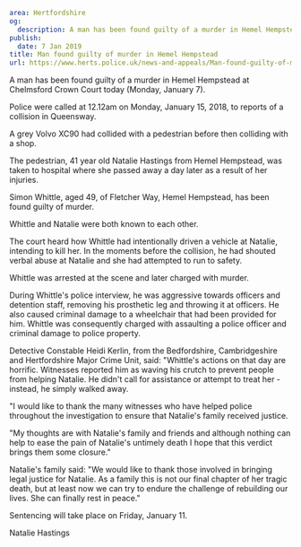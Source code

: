 ```yaml
area: Hertfordshire
og:
  description: A man has been found guilty of a murder in Hemel Hempstead at Chelmsford Crown Court today (Monday, January 7).
publish:
  date: 7 Jan 2019
title: Man found guilty of murder in Hemel Hempstead
url: https://www.herts.police.uk/news-and-appeals/Man-found-guilty-of-murder-in-Hemel-Hempstead-2331MD
```

A man has been found guilty of a murder in Hemel Hempstead at Chelmsford Crown Court today (Monday, January 7).

Police were called at 12.12am on Monday, January 15, 2018, to reports of a collision in Queensway.

A grey Volvo XC90 had collided with a pedestrian before then colliding with a shop.

The pedestrian, 41 year old Natalie Hastings from Hemel Hempstead, was taken to hospital where she passed away a day later as a result of her injuries.

Simon Whittle, aged 49, of Fletcher Way, Hemel Hempstead, has been found guilty of murder.

Whittle and Natalie were both known to each other.

The court heard how Whittle had intentionally driven a vehicle at Natalie, intending to kill her. In the moments before the collision, he had shouted verbal abuse at Natalie and she had attempted to run to safety.

Whittle was arrested at the scene and later charged with murder.

During Whittle's police interview, he was aggressive towards officers and detention staff, removing his prosthetic leg and throwing it at officers. He also caused criminal damage to a wheelchair that had been provided for him. Whittle was consequently charged with assaulting a police officer and criminal damage to police property.

Detective Constable Heidi Kerlin, from the Bedfordshire, Cambridgeshire and Hertfordshire Major Crime Unit, said: "Whittle's actions on that day are horrific. Witnesses reported him as waving his crutch to prevent people from helping Natalie. He didn't call for assistance or attempt to treat her - instead, he simply walked away.

"I would like to thank the many witnesses who have helped police throughout the investigation to ensure that Natalie's family received justice.

"My thoughts are with Natalie's family and friends and although nothing can help to ease the pain of Natalie's untimely death I hope that this verdict brings them some closure."

Natalie's family said: "We would like to thank those involved in bringing legal justice for Natalie. As a family this is not our final chapter of her tragic death, but at least now we can try to endure the challenge of rebuilding our lives. She can finally rest in peace."

Sentencing will take place on Friday, January 11.

Natalie Hastings
